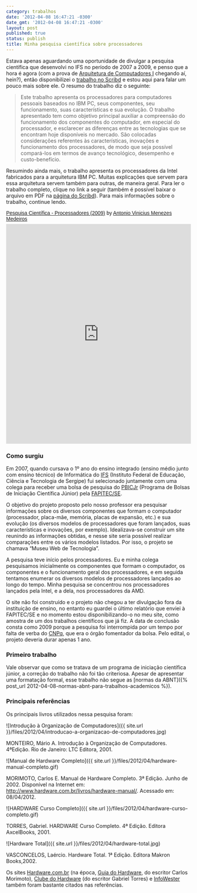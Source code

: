 ```yaml
---
category: trabalhos
date: '2012-04-08 16:47:21 -0300'
date_gmt: '2012-04-08 16:47:21 -0300'
layout: post
published: true
status: publish
title: Minha pesquisa científica sobre processadores
---
```


Estava apenas aguardando uma oportunidade de divulgar a pesquisa científica que desenvolvi no IFS no período de 2007 a 2009, e penso que a hora é agora (com a prova de [Arquitetura de Computadores I](http://200.17.141.88/index.php/EmentasCC#Arquitetura_de_Computadores_I) chegando aí, hein?), então disponibilizei o [trabalho no Scribd](http://pt.scribd.com/doc/88465424/) e estou aqui para falar um pouco mais sobre ele. O resumo do trabalho diz o seguinte:

> Este trabalho apresenta os processadores para computadores pessoais baseados no IBM PC, seus componentes, seu funcionamento, suas características e sua evolução. O trabalho apresentado tem como objetivo principal auxiliar a compreensão do funcionamento dos componentes do computador, em especial do processador, e esclarecer as diferenças entre as tecnologias que se encontram hoje disponíveis no mercado. São colocadas considerações referentes às características, inovações e funcionamento dos processadores, de modo que seja possível compará-los em termos de avanço tecnológico, desempenho e custo-benefício.

Resumindo ainda mais, o trabalho apresenta os processadores da Intel fabricados para a arquitetura IBM PC. Muitas explicações que servem para essa arquitetura servem também para outras, de maneira geral. Para ler o trabalho completo, clique no link a seguir (também é possível baixar o arquivo em PDF na [página do Scribd](http://pt.scribd.com/doc/88465424/)). Para mais informações sobre o trabalho, continue lendo.

<p  style=" margin: 12px auto 6px auto; font-family: Helvetica,Arial,Sans-serif; font-style: normal; font-variant: normal; font-weight: normal; font-size: 14px; line-height: normal; font-size-adjust: none; font-stretch: normal; -x-system-font: none; display: block;">
    <a title="View Pesquisa Científica - Processadores (2009) on Scribd" href="https://pt.scribd.com/doc/88465424/Pesquisa-Cientifica-Processadores-2009"  style="text-decoration: underline;" >Pesquisa Científica - Processadores (2009)</a> by <a title="View Antonio Vinicius Menezes Medeiros's profile on Scribd" href="https://www.scribd.com/vinyanalista"  style="text-decoration: underline;" >Antonio Vinicius Menezes Medeiros</a>
</p>
<iframe class="gap scribd_iframe_embed" src="https://www.scribd.com/embeds/88465424/content?start_page=1&view_mode=scroll&access_key=key-9zvuzkb612ddvcamw2b&show_recommendations=false" data-auto-height="false" data-aspect-ratio="0.75" scrolling="no" id="doc_70789" width="100%" height="600" frameborder="0">
</iframe>

### Como surgiu

Em 2007, quando cursava o 1º ano do ensino integrado (ensino médio junto com ensino técnico) de Informática do [IFS](http://www.ifs.edu.br/) (Instituto Federal de Educação, Ciência e Tecnologia de Sergipe) fui selecionado juntamente com uma colega para receber uma bolsa de pesquisa do [PBICJr](http://www.fapitec.se.gov.br/modules/wfdownloads/visit.php?cid=7&lid=48) (Programa de Bolsas de Iniciação Científica Júnior) pela [FAPITEC/SE](http://www.fapitec.se.gov.br/).

O objetivo do projeto proposto pelo nosso professor era pesquisar informações sobre os diversos componentes que formam o computador (processador, placa-mãe, memória, placas de expansão, etc.) e sua evolução (os diversos modelos de processadores que foram lançados, suas características e inovações, por exemplo). Idealizava-se construir um site reunindo as informações obtidas, e nesse site seria possível realizar comparações entre os vários modelos listados. Por isso, o projeto se chamava “Museu Web de Tecnologia”.

A pesquisa teve início pelos processadores. Eu e minha colega pesquisamos inicialmente os componentes que formam o computador, os componentes e o funcionamento geral dos processadores, e em seguida tentamos enumerar os diversos modelos de processadores lançados ao longo do tempo. Minha pesquisa se concentrou nos processadores lançados pela Intel, e a dela, nos processadores da AMD.

O site não foi construído e o projeto não chegou a ter divulgação fora da instituição de ensino, no entanto eu guardei o último relatório que enviei à FAPITEC/SE e no momento estou disponibilizando-o no meu site, como amostra de um dos trabalhos científicos que já fiz. A data de conclusão consta como 2009 porque  a pesquisa foi interrompida por um tempo por falta de verba do [CNPq](http://www.cnpq.br), que era o órgão fomentador da bolsa. Pelo edital, o projeto deveria durar apenas 1 ano.

### Primeiro trabalho

Vale observar que como se tratava de um programa de iniciação científica júnior, a correção do  trabalho não foi tão criteriosa. Apesar de apresentar uma formatação formal, esse trabalho não segue as [normas da ABNT]({% post_url 2012-04-08-normas-abnt-para-trabalhos-academicos %}).

### Principais referências

Os principais livros utilizados nessa pesquisa foram:

![Introdução à Organização de Computadores]({{ site.url }}/files/2012/04/introducao-a-organizacao-de-computadores.jpg)

MONTEIRO, Mário A. Introdução à Organização de Computadores. 4ªEdição. Rio de Janeiro: LTC Editora, 2001.

![Manual de Hardware Completo]({{ site.url }}/files/2012/04/hardware-manual-completo.gif)

MORIMOTO, Carlos E. Manual de Hardware Completo. 3ª Edição. Junho de 2002. Disponível na Internet em: <http://www.hardware.com.br/livros/hardware-manual/>. Acessado em: 08/04/2012.

![HARDWARE Curso Completo]({{ site.url }}/files/2012/04/hardware-curso-completo.gif)

TORRES, Gabriel. HARDWARE Curso Completo. 4ª Edição. Editora AxcelBooks, 2001.

![Hardware Total]({{ site.url }}/files/2012/04/hardware-total.jpg)

VASCONCELOS, Laércio. Hardware Total. 1ª Edição. Editora Makron Books,2002.

Os sites [Hardware.com.br](http://www.hardware.com.br/) (na época, [Guia do Hardware](http://www.guiadohardware.net/), do escritor Carlos Morimoto), [Clube do Hardware](http://www.clubedohardware.com.br/) (do escritor Gabriel Torres) e [InfoWester](http://www.infowester.com/) também foram bastante citados nas referências.